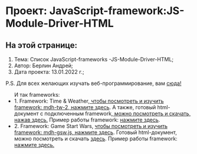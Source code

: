 # Проект: JavaScript-framework:JS-Module-Driver-HTML
## На этой странице:
1. Тема: Список JavaScript-frameworks -JS-Module-Driver-HTML;
2. Автор: Берлин Андрей;
3. Дата проекта: 13.01.2022 г.;
<p>P.S. Для всех желающих изучать веб-программирование, вам <a href="https://html-css-js-node.github.io/">cюда!</a></p>
<ul> И так frameworks:
<li>1. Framework: Time & Weather,<a href = "https://html-css-js-node.github.io/JavaScript-Frameworks/mdh-tw-2.js"> чтобы посмотреть и изучить framework: mdh-tw-2, нажмите здесь</a>.
А также, готовый html-документ с подключенным framework,<a href = "https://github.com/Html-Css-Js-Node/time-and-weather"> можно посмотреть и скачать, нажав здесь.</a>
Пример работы framework: <a href = "https://html-css-js-node.github.io/time-and-weather/">нажмите здесь</a>.</li>
<li>2. Framework: Game Start Wars, <a href = "https://html-css-js-node.github.io/JavaScript-Frameworks/mdh-gsw.js">чтобы посмотреть и изучить framework: mdh-gsw.js, нажмите здесь</a>.
Готовый html-документ, можно посмотреть и скачать <a href = "https://github.com/Html-Css-Js-Node/game-stars-wars-1/blob/main/index.html">здесь</a>. Пример работы framework: <a href ="https://html-css-js-node.github.io/game-stars-wars-1/">нажмите здесь.</a></li>
</ul>
